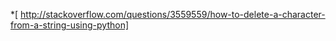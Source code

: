 *[  http://stackoverflow.com/questions/3559559/how-to-delete-a-character-from-a-string-using-python]
